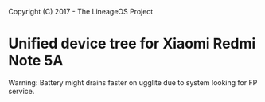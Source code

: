 Copyright (C) 2017 - The LineageOS Project

Unified device tree for Xiaomi Redmi Note 5A
==============
Warning: Battery might drains faster on ugglite due to system looking for FP service.

